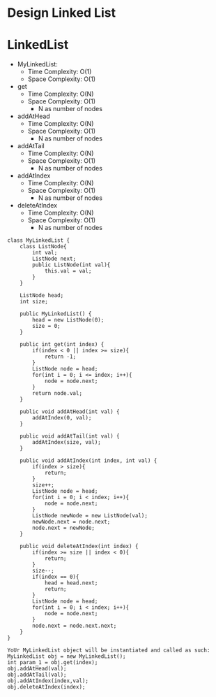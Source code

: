 # Design Linked List
# LinkedList
* MyLinkedList: 
	* Time Complexity: O(1)
	* Space Complexity: O(1)
* get
	* Time Complexity: O(N)
	* Space Complexity: O(1)
        * N as number of nodes
* addAtHead
	* Time Complexity: O(N)
	* Space Complexity: O(1)
        * N as number of nodes
* addAtTail
	* Time Complexity: O(N)
	* Space Complexity: O(1)
        * N as number of nodes
* addAtIndex
	* Time Complexity: O(N)
	* Space Complexity: O(1)
        * N as number of nodes
* deleteAtIndex
	* Time Complexity: O(N)
	* Space Complexity: O(1)
        * N as number of nodes
```
class MyLinkedList {
    class ListNode{
        int val;
        ListNode next;
        public ListNode(int val){
            this.val = val;
        }
    }

    ListNode head;
    int size;

    public MyLinkedList() {
        head = new ListNode(0);
        size = 0;
    }
    
    public int get(int index) {
        if(index < 0 || index >= size){
            return -1;
        }
        ListNode node = head;
        for(int i = 0; i <= index; i++){
            node = node.next;
        }
        return node.val;
    }
    
    public void addAtHead(int val) {
        addAtIndex(0, val);    
    }
    
    public void addAtTail(int val) {
        addAtIndex(size, val);
    }

    public void addAtIndex(int index, int val) {
        if(index > size){
            return;
        }
        size++;
        ListNode node = head;
        for(int i = 0; i < index; i++){
            node = node.next;
        }
        ListNode newNode = new ListNode(val);
        newNode.next = node.next;
        node.next = newNode;
    }
    
    public void deleteAtIndex(int index) {
        if(index >= size || index < 0){
            return;
        }
        size--;
        if(index == 0){
            head = head.next;
            return;
        }
        ListNode node = head;
        for(int i = 0; i < index; i++){
            node = node.next;
        }
        node.next = node.next.next;
    }
}

YoUr MyLinkedList object will be instantiated and called as such:
MyLinkedList obj = new MyLinkedList();
int param_1 = obj.get(index);
obj.addAtHead(val);
obj.addAtTail(val);
obj.addAtIndex(index,val);
obj.deleteAtIndex(index);
```
